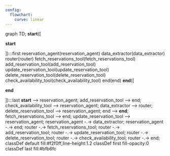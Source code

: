 ```yaml
---
config:
  flowchart:
    curve: linear
---
```

graph TD;
	__start__([<p>__start__</p>]):::first
	reservation_agent(reservation_agent)
	data_extractor(data_extractor)
	router(router)
	fetch_reservations_tool(fetch_reservations_tool)
	add_reservation_tool(add_reservation_tool)
	update_reservation_tool(update_reservation_tool)
	delete_reservation_tool(delete_reservation_tool)
	check_availability_tool(check_availability_tool)
	end(end)
	__end__([<p>__end__</p>]):::last
	__start__ --> reservation_agent;
	add_reservation_tool --> end;
	check_availability_tool --> reservation_agent;
	data_extractor --> router;
	delete_reservation_tool --> reservation_agent;
	end --> __end__;
	fetch_reservations_tool --> end;
	update_reservation_tool --> reservation_agent;
	reservation_agent -.-> data_extractor;
	reservation_agent -.-> end;
	router -.-> fetch_reservations_tool;
	router -.-> add_reservation_tool;
	router -.-> update_reservation_tool;
	router -.-> delete_reservation_tool;
	router -.-> check_availability_tool;
	router -.-> end;
	classDef default fill:#f2f0ff,line-height:1.2
	classDef first fill-opacity:0
	classDef last fill:#bfb6fc
